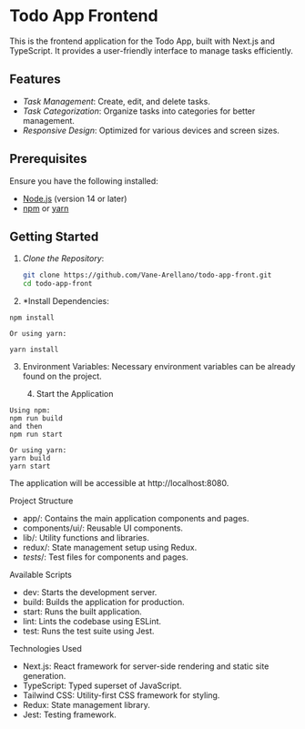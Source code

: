 # Todo App Frontend

This is the frontend application for the Todo App, built with Next.js and TypeScript. It provides a user-friendly interface to manage tasks efficiently.

## Features

- *Task Management*: Create, edit, and delete tasks.
- *Task Categorization*: Organize tasks into categories for better management.
- *Responsive Design*: Optimized for various devices and screen sizes.

## Prerequisites

Ensure you have the following installed:

- [Node.js](https://nodejs.org/) (version 14 or later)
- [npm](https://www.npmjs.com/) or [yarn](https://yarnpkg.com/)

## Getting Started

1. *Clone the Repository*:

   ```bash
   git clone https://github.com/Vane-Arellano/todo-app-front.git
   cd todo-app-front
   
2. *Install Dependencies:
  ```Using npm:
  npm install

  Or using yarn:

  yarn install
```
3.	Environment Variables:
Necessary environment variables can be already found on the project.

	4.	Start the Application
```
Using npm:
npm run build
and then
npm run start

Or using yarn:
yarn build
yarn start
```
The application will be accessible at http://localhost:8080.

Project Structure
- app/: Contains the main application components and pages.
- components/ui/: Reusable UI components.
- lib/: Utility functions and libraries.
- redux/: State management setup using Redux.
- _tests_/: Test files for components and pages.

Available Scripts
- dev: Starts the development server.
- build: Builds the application for production.
- start: Runs the built application.
- lint: Lints the codebase using ESLint.
- test: Runs the test suite using Jest.

Technologies Used
- Next.js: React framework for server-side rendering and static site generation.
- TypeScript: Typed superset of JavaScript.
- Tailwind CSS: Utility-first CSS framework for styling.
- Redux: State management library.
- Jest: Testing framework.
